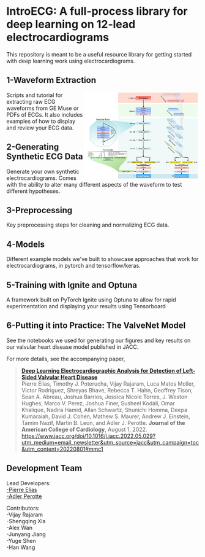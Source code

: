# IntroECG: A full-process library for deep learning on 12-lead electrocardiograms

This repository is meant to be a useful resource library for getting started with deep learning work using electrocardiograms. <br>

## 1-Waveform Extraction
<img align="right" width="60%" src="./Intro_ECG_ValveNet_Model_Full.png">

Scripts and tutorial for extracting raw ECG waveforms from GE Muse or PDFs of ECGs. It also includes examples of how to display and review your ECG data. 

## 2-Generating Synthetic ECG Data
Generate your own synthetic electrocardiograms. Comes with the ability to alter many different aspects of the waveform to test different hypotheses.

## 3-Preprocessing
Key preprocessing steps for cleaning and normalizing ECG data. 

## 4-Models
Different example models we've built to showcase approaches that work for electrocardiograms, in pytorch and tensorflow/keras.

## 5-Training with Ignite and Optuna
A framework built on PyTorch Ignite using Optuna to allow for rapid experimentation and displaying your results using Tensorboard

## 6-Putting it into Practice: The ValveNet Model
See the notebooks we used for generating our figures and key results on our valvular heart disease model published in JACC.

For more details, see the accompanying paper,

> [**Deep Learning Electrocardiographic Analysis for Detection of Left-Sided Valvular Heart Disease**](https://www.jacc.org/doi/10.1016/j.jacc.2022.05.029?utm_medium=email_newsletter&utm_source=jacc&utm_campaign=toc&utm_content=20220801#mmc1)<br/>
  Pierre Elias, Timothy J. Poterucha, Vijay Rajaram, Luca Matos Moller, Victor Rodriguez, Shreyas Bhave, Rebecca T. Hahn, Geoffrey Tison, Sean A. Abreau, Joshua Barrios, Jessica Nicole Torres, J. Weston Hughes, Marco V. Perez, Joshua Finer, Susheel Kodali, Omar Khalique, Nadira Hamid, Allan Schwartz, Shunichi Homma, Deepa Kumaraiah, David J. Cohen, Mathew S. Maurer, Andrew J. Einstein, Tamim Nazif, Martin B. Leon, and Adler J. Perotte. <b>Journal of the American College of Cardiology</b>, August 1, 2022. https://www.jacc.org/doi/10.1016/j.jacc.2022.05.029?utm_medium=email_newsletter&utm_source=jacc&utm_campaign=toc&utm_content=20220801#mmc1

## Development Team
Lead Developers:<br>
[-Pierre Elias](https://twitter.com/PierreEliasMD)<br>
[-Adler Perotte](https://twitter.com/aperotte)<br>

Contributors:<br>
-Vijay Rajaram<br>
-Shengqing Xia<br>
-Alex Wan<br>
-Junyang Jiang<br>
-Yuge Shen<br>
-Han Wang<br>
